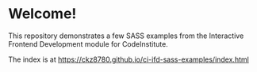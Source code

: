 # Welcome!

This repository demonstrates a few SASS examples from the Interactive Frontend Development module for CodeInstitute.

The index is at https://ckz8780.github.io/ci-ifd-sass-examples/index.html